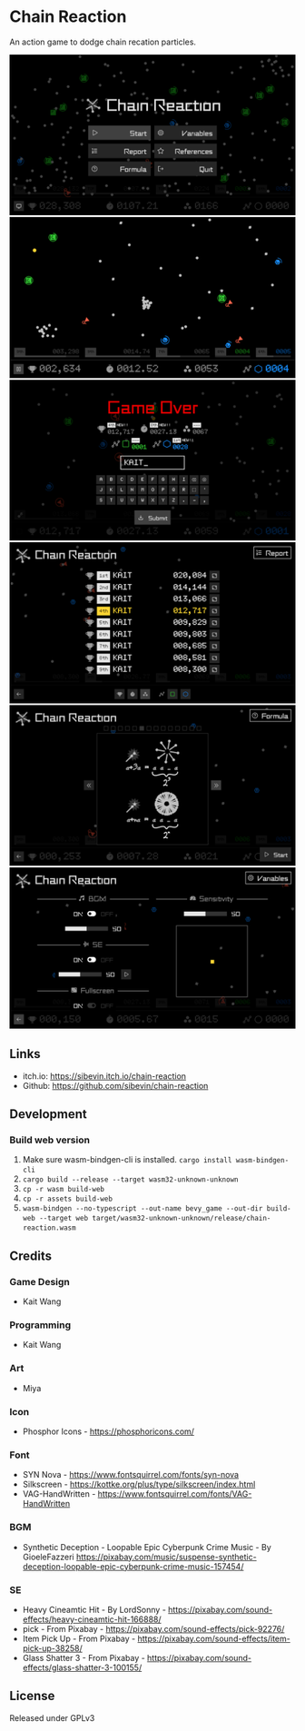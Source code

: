 # Chain Reaction

An action game to dodge chain recation particles.

![Main Menu](https://raw.githubusercontent.com/sibevin/chain-reaction/main/screenshots/cr_01.png)
![Gameplay](https://raw.githubusercontent.com/sibevin/chain-reaction/main/screenshots/cr_02.png)
![Game Over](https://raw.githubusercontent.com/sibevin/chain-reaction/main/screenshots/cr_03.png)
![Leaderboard](https://raw.githubusercontent.com/sibevin/chain-reaction/main/screenshots/cr_04.png)
![Help](https://raw.githubusercontent.com/sibevin/chain-reaction/main/screenshots/cr_05.png)
![Settings](https://raw.githubusercontent.com/sibevin/chain-reaction/main/screenshots/cr_06.png)

## Links

- itch.io: https://sibevin.itch.io/chain-reaction
- Github: https://github.com/sibevin/chain-reaction

## Development

### Build web version

1. Make sure wasm-bindgen-cli is installed. `cargo install wasm-bindgen-cli`
2. `cargo build --release --target wasm32-unknown-unknown`
3. `cp -r wasm build-web`
4. `cp -r assets build-web`
5. `wasm-bindgen --no-typescript --out-name bevy_game --out-dir build-web --target web target/wasm32-unknown-unknown/release/chain-reaction.wasm`

## Credits

### Game Design

- Kait Wang

### Programming

- Kait Wang

### Art

- Miya

### Icon

- Phosphor Icons - https://phosphoricons.com/

### Font

- SYN Nova - https://www.fontsquirrel.com/fonts/syn-nova
- Silkscreen - https://kottke.org/plus/type/silkscreen/index.html
- VAG-HandWritten - https://www.fontsquirrel.com/fonts/VAG-HandWritten

### BGM

- Synthetic Deception - Loopable Epic Cyberpunk Crime Music - By GioeleFazzeri
  https://pixabay.com/music/suspense-synthetic-deception-loopable-epic-cyberpunk-crime-music-157454/

### SE

- Heavy Cineamtic Hit - By LordSonny - https://pixabay.com/sound-effects/heavy-cineamtic-hit-166888/
- pick - From Pixabay - https://pixabay.com/sound-effects/pick-92276/
- Item Pick Up - From Pixabay - https://pixabay.com/sound-effects/item-pick-up-38258/
- Glass Shatter 3 - From Pixabay - https://pixabay.com/sound-effects/glass-shatter-3-100155/

## License

Released under GPLv3
